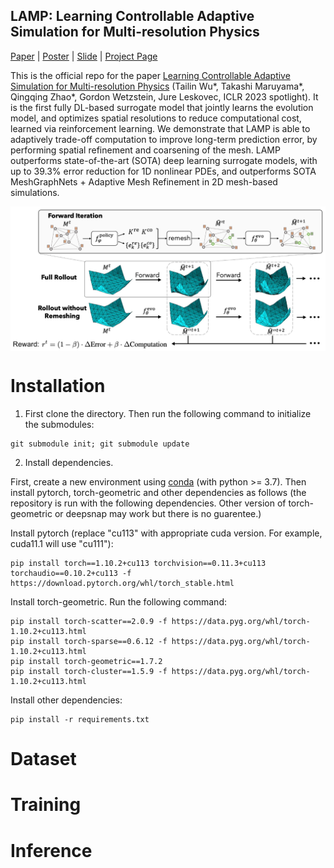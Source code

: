 ## LAMP: Learning Controllable Adaptive Simulation for Multi-resolution Physics

[Paper](https://openreview.net/forum?id=PbfgkZ2HdbE) | [Poster](https://github.com/snap-stanford/lamp/blob/master/assets/lamp_poster.pdf) | [Slide](https://docs.google.com/presentation/d/1cMRGe2qNIrzSNRTUtbsVUod_PvyhDHcHzEa8wfxiQsw/edit?usp=sharing) | [Project Page](https://snap.stanford.edu/lamp/)

This is the official repo for the paper [Learning Controllable Adaptive Simulation for Multi-resolution Physics](https://arxiv.org/abs/2206.07681) (Tailin Wu*, Takashi Maruyama*, Qingqing Zhao*, Gordon Wetzstein, Jure Leskovec, ICLR 2023 spotlight). It is the first fully DL-based surrogate model that jointly learns the evolution model, and optimizes spatial resolutions to reduce computational cost, learned via reinforcement learning. We demonstrate that LAMP is able to adaptively trade-off computation to improve long-term prediction error, by performing spatial refinement and coarsening of the mesh. LAMP outperforms state-of-the-art (SOTA) deep learning surrogate models, with up to 39.3% error reduction for 1D nonlinear PDEs, and outperforms SOTA MeshGraphNets + Adaptive Mesh Refinement in 2D mesh-based simulations.

<a href="url"><img src="https://github.com/snap-stanford/lamp/blob/master/assets/lamp_architecture.png" align="center" width="700" ></a>

# Installation

1. First clone the directory. Then run the following command to initialize the submodules:

```code
git submodule init; git submodule update
```

2. Install dependencies.

First, create a new environment using [conda](https://docs.conda.io/en/latest/miniconda.html) (with python >= 3.7). Then install pytorch, torch-geometric and other dependencies as follows (the repository is run with the following dependencies. Other version of torch-geometric or deepsnap may work but there is no guarentee.)

Install pytorch (replace "cu113" with appropriate cuda version. For example, cuda11.1 will use "cu111"):
```code
pip install torch==1.10.2+cu113 torchvision==0.11.3+cu113 torchaudio==0.10.2+cu113 -f https://download.pytorch.org/whl/torch_stable.html
```

Install torch-geometric. Run the following command:
```code
pip install torch-scatter==2.0.9 -f https://data.pyg.org/whl/torch-1.10.2+cu113.html
pip install torch-sparse==0.6.12 -f https://data.pyg.org/whl/torch-1.10.2+cu113.html
pip install torch-geometric==1.7.2
pip install torch-cluster==1.5.9 -f https://data.pyg.org/whl/torch-1.10.2+cu113.html
```

Install other dependencies:
```code
pip install -r requirements.txt
```
# Dataset


# Training


# Inference
